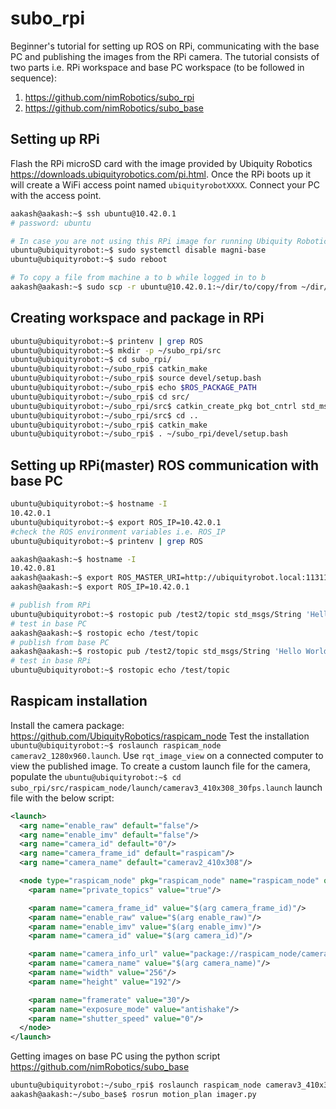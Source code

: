 # subo_rpi
Beginner's tutorial for setting up ROS on RPi, communicating with the base PC and publishing the images from the RPi camera. 
The tutorial consists of two parts i.e. RPi workspace and base PC workspace (to be followed in sequence):
1. <https://github.com/nimRobotics/subo_rpi>
2. <https://github.com/nimRobotics/subo_base>

## Setting up RPi
Flash the RPi microSD card with the image provided by Ubiquity Robotics <https://downloads.ubiquityrobotics.com/pi.html>.
Once the RPi boots up it will create a WiFi access point named `ubiquityrobotXXXX`. Connect your PC with the access point. 

```sh
aakash@aakash:~$ ssh ubuntu@10.42.0.1
# password: ubuntu

# In case you are not using this RPi image for running Ubiquity Robotics robots, diasble their running scripts
ubuntu@ubiquityrobot:~$ sudo systemctl disable magni-base
ubuntu@ubiquityrobot:~$ sudo reboot

# To copy a file from machine a to b while logged in to b
aakash@aakash:~$ sudo scp -r ubuntu@10.42.0.1:~/dir/to/copy/from ~/dir/to/copy/to 
```

## Creating workspace and package in RPi
```sh
ubuntu@ubiquityrobot:~$ printenv | grep ROS
ubuntu@ubiquityrobot:~$ mkdir -p ~/subo_rpi/src
ubuntu@ubiquityrobot:~$ cd subo_rpi/
ubuntu@ubiquityrobot:~/subo_rpi$ catkin_make
ubuntu@ubiquityrobot:~/subo_rpi$ source devel/setup.bash
ubuntu@ubiquityrobot:~/subo_rpi$ echo $ROS_PACKAGE_PATH
ubuntu@ubiquityrobot:~/subo_rpi$ cd src/
ubuntu@ubiquityrobot:~/subo_rpi/src$ catkin_create_pkg bot_cntrl std_msgs rospy roscpp
ubuntu@ubiquityrobot:~/subo_rpi/src$ cd ..
ubuntu@ubiquityrobot:~/subo_rpi$ catkin_make
ubuntu@ubiquityrobot:~/subo_rpi$ . ~/subo_rpi/devel/setup.bash
```

## Setting up RPi(master) ROS communication with base PC
```sh
ubuntu@ubiquityrobot:~$ hostname -I
10.42.0.1
ubuntu@ubiquityrobot:~$ export ROS_IP=10.42.0.1
#check the ROS environment variables i.e. ROS_IP
ubuntu@ubiquityrobot:~$ printenv | grep ROS

aakash@aakash:~$ hostname -I
10.42.0.81
aakash@aakash:~$ export ROS_MASTER_URI=http://ubiquityrobot.local:11311
aakash@aakash:~$ export ROS_IP=10.42.0.1

# publish from RPi
ubuntu@ubiquityrobot:~$ rostopic pub /test2/topic std_msgs/String 'Hello World from RPi' -r 1
# test in base PC
aakash@aakash:~$ rostopic echo /test/topic
# publish from base PC
aakash@aakash:~$ rostopic pub /test2/topic std_msgs/String 'Hello World from base PC' -r 1
# test in base RPi
ubuntu@ubiquityrobot:~$ rostopic echo /test/topic
```

## Raspicam installation
Install the camera package: https://github.com/UbiquityRobotics/raspicam_node
Test the installation `ubuntu@ubiquityrobot:~$ roslaunch raspicam_node camerav2_1280x960.launch`. Use `rqt_image_view` on a connected computer to view the published image. To create a custom launch file for the camera, populate the `ubuntu@ubiquityrobot:~$ cd subo_rpi/src/raspicam_node/launch/camerav3_410x308_30fps.launch` launch file with the below script:

```xml
<launch>
  <arg name="enable_raw" default="false"/>
  <arg name="enable_imv" default="false"/>
  <arg name="camera_id" default="0"/>
  <arg name="camera_frame_id" default="raspicam"/>
  <arg name="camera_name" default="camerav2_410x308"/>

  <node type="raspicam_node" pkg="raspicam_node" name="raspicam_node" output="screen">
    <param name="private_topics" value="true"/>

    <param name="camera_frame_id" value="$(arg camera_frame_id)"/>
    <param name="enable_raw" value="$(arg enable_raw)"/>
    <param name="enable_imv" value="$(arg enable_imv)"/>
    <param name="camera_id" value="$(arg camera_id)"/>

    <param name="camera_info_url" value="package://raspicam_node/camera_info/camerav2_410x308.yaml"/>
    <param name="camera_name" value="$(arg camera_name)"/>
    <param name="width" value="256"/>
    <param name="height" value="192"/>

    <param name="framerate" value="30"/>
    <param name="exposure_mode" value="antishake"/>
    <param name="shutter_speed" value="0"/>
  </node>
</launch>
```

Getting images on base PC using the python script <https://github.com/nimRobotics/subo_base>
```sh
ubuntu@ubiquityrobot:~/subo_rpi$ roslaunch raspicam_node camerav3_410x308_30fps.launch enable_raw:=true
aakash@aakash:~/subo_base$ rosrun motion_plan imager.py
```
